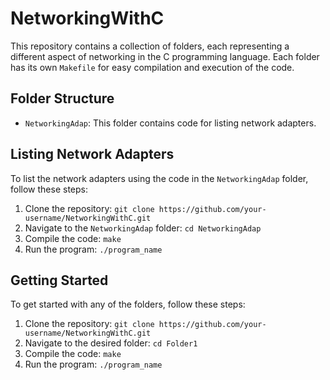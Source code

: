 # NetworkingWithC

This repository contains a collection of folders, each representing a different aspect of networking in the C programming language. Each folder has its own `Makefile` for easy compilation and execution of the code.

## Folder Structure

- `NetworkingAdap`: This folder contains code for listing network adapters.

## Listing Network Adapters

To list the network adapters using the code in the `NetworkingAdap` folder, follow these steps:

1. Clone the repository: `git clone https://github.com/your-username/NetworkingWithC.git`
2. Navigate to the `NetworkingAdap` folder: `cd NetworkingAdap`
3. Compile the code: `make`
4. Run the program: `./program_name`

## Getting Started

To get started with any of the folders, follow these steps:

1. Clone the repository: `git clone https://github.com/your-username/NetworkingWithC.git`
2. Navigate to the desired folder: `cd Folder1`
3. Compile the code: `make`
4. Run the program: `./program_name`
